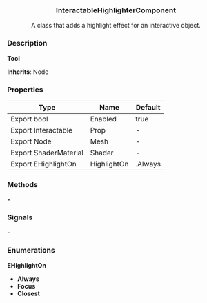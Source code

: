 <div align="center">
	<h3>InteractableHighlighterComponent</h1>
	<p>A class that adds a highlight effect for an interactive object.</p>
</div>

### Description

**Tool**

**Inherits**: Node

### Properties

| Type                  | Name        | Default |
| --------------------- | ----------- | ------- |
| Export bool           | Enabled     | true    |
| Export Interactable   | Prop        | -       |
| Export Node           | Mesh        | -       |
| Export ShaderMaterial | Shader      | -       |
| Export EHighlightOn   | HighlightOn | .Always |

### Methods

**-**

### Signals

**-**

### Enumerations

**EHighlightOn**
- **Always**
- **Focus**
- **Closest**
